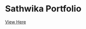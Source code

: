 # Sathwika Portfolio
<a href="https://sathwikagummella.github.io/Sathwika-Portfolio/">View Here</a>
